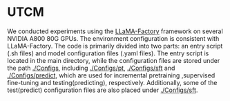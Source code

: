 # UTCM
We conducted experiments using the [LLaMA-Factory](https://github.com/hiyouga/LLaMA-Factory) framework on several NVIDIA A800 80G GPUs. The environment configuration is consistent with LLaMA-Factory. The code is primarily divided into two parts: an entry script (.sh files) and model configuration files (.yaml files). The entry script is located in the main directory, while the configuration files are stored under the path [./Configs](./Configs), including [./Configs/pt](./Configs/pt),  [./Configs/sft](./Configs/sft) and [./Configs/predict](./Configs/predict), which are used for incremental pretraining ,supervised fine-tuning and testing(predicting), respectively. Additionally, some of the test(predict) configuration files are also placed under [./Configs/sft](./Configs/sft).
